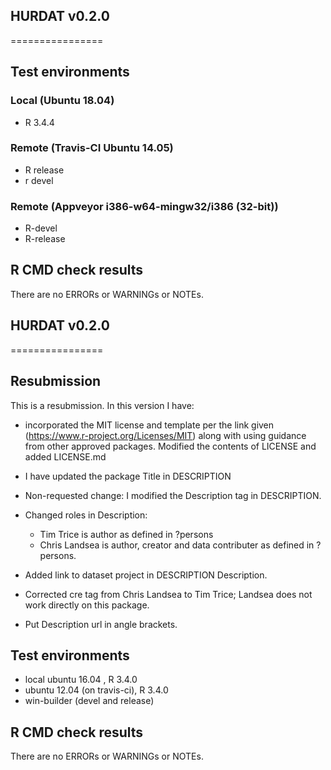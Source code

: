 ## HURDAT v0.2.0
================

## Test environments

### Local (Ubuntu 18.04)
* R 3.4.4

### Remote (Travis-CI Ubuntu 14.05)
* R release
* r devel

### Remote (Appveyor i386-w64-mingw32/i386 (32-bit))
* R-devel
* R-release

## R CMD check results

There are no ERRORs or WARNINGs or NOTEs.

## HURDAT v0.2.0
================

## Resubmission

This is a resubmission. In this version I have:

* incorporated the MIT license and template per the link given (https://www.r-project.org/Licenses/MIT) along with using guidance from other approved packages. Modified the contents of LICENSE and added LICENSE.md

* I have updated the package Title in DESCRIPTION 

* Non-requested change: I modified the Description tag in DESCRIPTION.

* Changed roles in Description:
  + Tim Trice is author as defined in ?persons
  + Chris Landsea is author, creator and data contributer as defined in ?persons.

* Added link to dataset project in DESCRIPTION Description.

* Corrected cre tag from Chris Landsea to Tim Trice; Landsea does not work directly on this package.

* Put Description url in angle brackets.

## Test environments
* local ubuntu 16.04 , R 3.4.0
* ubuntu 12.04 (on travis-ci), R 3.4.0
* win-builder (devel and release)

## R CMD check results

There are no ERRORs or WARNINGs or NOTEs.

